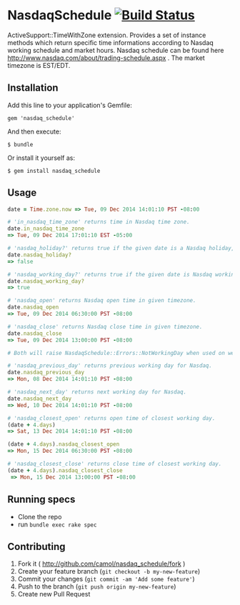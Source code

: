 # NasdaqSchedule [![Build Status](https://travis-ci.org/camol/nasdaq_schedule.svg?branch=master)](https://travis-ci.org/camol/nasdaq_schedule)

ActiveSupport::TimeWithZone extension. Provides a set of instance methods which return specific time informations according to Nasdaq working schedule and market hours. Nasdaq schedule can be found here http://www.nasdaq.com/about/trading-schedule.aspx . The market timezone is EST/EDT.

## Installation

Add this line to your application's Gemfile:

    gem 'nasdaq_schedule'

And then execute:

    $ bundle

Or install it yourself as:

    $ gem install nasdaq_schedule

## Usage
```ruby
date = Time.zone.now => Tue, 09 Dec 2014 14:01:10 PST -08:00

# 'in_nasdaq_time_zone' returns time in Nasdaq time zone.
date.in_nasdaq_time_zone
=> Tue, 09 Dec 2014 17:01:10 EST -05:00 

# 'nasdaq_holiday?' returns true if the given date is a Nasdaq holiday, otherwise false.
date.nasdaq_holiday?
=> false

# 'nasdaq_working_day?' returns true if the given date is Nasdaq working day, otherwise false.
date.nasdaq_working_day?
=> true

# 'nasdaq_open' returns Nasdaq open time in given timezone.
date.nasdaq_open
=> Tue, 09 Dec 2014 06:30:00 PST -08:00 

# 'nasdaq_close' returns Nasdaq close time in given timezone.
date.nasdaq_close
=> Tue, 09 Dec 2014 13:00:00 PST -08:00

# Both will raise NasdaqSchedule::Errors::NotWorkingDay when used on weekends or holidays.

# 'nasdaq_previous_day' returns previous working day for Nasdaq.
date.nasdaq_previous_day
=> Mon, 08 Dec 2014 14:01:10 PST -08:00 

# 'nasdaq_next_day' returns next working day for Nasdaq.
date.nasdaq_next_day
=> Wed, 10 Dec 2014 14:01:10 PST -08:00 

# 'nasdaq_closest_open' returns open time of closest working day.
(date + 4.days)
=> Sat, 13 Dec 2014 14:01:10 PST -08:00

(date + 4.days).nasdaq_closest_open
=> Mon, 15 Dec 2014 06:30:00 PST -08:00

# 'nasdaq_closest_close' returns close time of closest working day.
(date + 4.days).nasdaq_closest_close
 => Mon, 15 Dec 2014 13:00:00 PST -08:00 
```

## Running specs
- Clone the repo
- run `bundle exec rake spec`

## Contributing

1. Fork it ( http://github.com/camol/nasdaq_schedule/fork )
2. Create your feature branch (`git checkout -b my-new-feature`)
3. Commit your changes (`git commit -am 'Add some feature'`)
4. Push to the branch (`git push origin my-new-feature`)
5. Create new Pull Request
